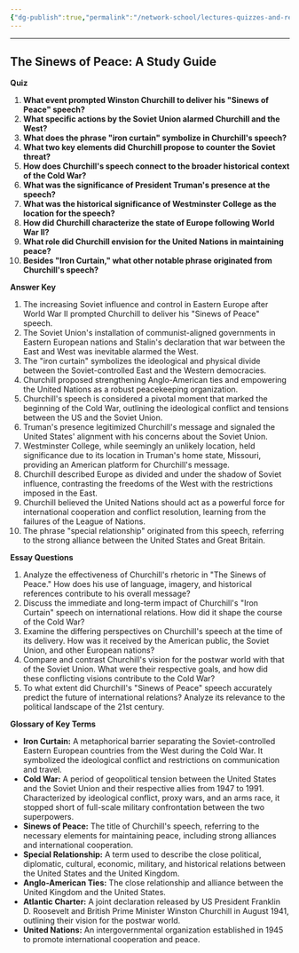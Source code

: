 ```yaml
---
{"dg-publish":true,"permalink":"/network-school/lectures-quizzes-and-references/briefs-timelines-and-study-guides/russian-history/russian-history-ii/russian-history-ii-winston-churchill-s-iron-curtain-speech-study-guide/"}
---
```


--- 

## The Sinews of Peace: A Study Guide

**Quiz**

1. **What event prompted Winston Churchill to deliver his "Sinews of Peace" speech?**
2. **What specific actions by the Soviet Union alarmed Churchill and the West?**
3. **What does the phrase "iron curtain" symbolize in Churchill's speech?**
4. **What two key elements did Churchill propose to counter the Soviet threat?**
5. **How does Churchill's speech connect to the broader historical context of the Cold War?**
6. **What was the significance of President Truman's presence at the speech?**
7. **What was the historical significance of Westminster College as the location for the speech?**
8. **How did Churchill characterize the state of Europe following World War II?**
9. **What role did Churchill envision for the United Nations in maintaining peace?**
10. **Besides "Iron Curtain," what other notable phrase originated from Churchill's speech?**

**Answer Key**

1. The increasing Soviet influence and control in Eastern Europe after World War II prompted Churchill to deliver his "Sinews of Peace" speech.
2. The Soviet Union's installation of communist-aligned governments in Eastern European nations and Stalin's declaration that war between the East and West was inevitable alarmed the West.
3. The "iron curtain" symbolizes the ideological and physical divide between the Soviet-controlled East and the Western democracies.
4. Churchill proposed strengthening Anglo-American ties and empowering the United Nations as a robust peacekeeping organization.
5. Churchill's speech is considered a pivotal moment that marked the beginning of the Cold War, outlining the ideological conflict and tensions between the US and the Soviet Union.
6. Truman's presence legitimized Churchill's message and signaled the United States' alignment with his concerns about the Soviet Union.
7. Westminster College, while seemingly an unlikely location, held significance due to its location in Truman's home state, Missouri, providing an American platform for Churchill's message.
8. Churchill described Europe as divided and under the shadow of Soviet influence, contrasting the freedoms of the West with the restrictions imposed in the East.
9. Churchill believed the United Nations should act as a powerful force for international cooperation and conflict resolution, learning from the failures of the League of Nations.
10. The phrase "special relationship" originated from this speech, referring to the strong alliance between the United States and Great Britain.

**Essay Questions**

1. Analyze the effectiveness of Churchill's rhetoric in "The Sinews of Peace." How does his use of language, imagery, and historical references contribute to his overall message?
2. Discuss the immediate and long-term impact of Churchill's "Iron Curtain" speech on international relations. How did it shape the course of the Cold War?
3. Examine the differing perspectives on Churchill's speech at the time of its delivery. How was it received by the American public, the Soviet Union, and other European nations?
4. Compare and contrast Churchill's vision for the postwar world with that of the Soviet Union. What were their respective goals, and how did these conflicting visions contribute to the Cold War?
5. To what extent did Churchill's "Sinews of Peace" speech accurately predict the future of international relations? Analyze its relevance to the political landscape of the 21st century.

**Glossary of Key Terms**

- **Iron Curtain:** A metaphorical barrier separating the Soviet-controlled Eastern European countries from the West during the Cold War. It symbolized the ideological conflict and restrictions on communication and travel.
- **Cold War:** A period of geopolitical tension between the United States and the Soviet Union and their respective allies from 1947 to 1991. Characterized by ideological conflict, proxy wars, and an arms race, it stopped short of full-scale military confrontation between the two superpowers.
- **Sinews of Peace:** The title of Churchill's speech, referring to the necessary elements for maintaining peace, including strong alliances and international cooperation.
- **Special Relationship:** A term used to describe the close political, diplomatic, cultural, economic, military, and historical relations between the United States and the United Kingdom.
- **Anglo-American Ties:** The close relationship and alliance between the United Kingdom and the United States.
- **Atlantic Charter:** A joint declaration released by US President Franklin D. Roosevelt and British Prime Minister Winston Churchill in August 1941, outlining their vision for the postwar world.
- **United Nations:** An intergovernmental organization established in 1945 to promote international cooperation and peace.